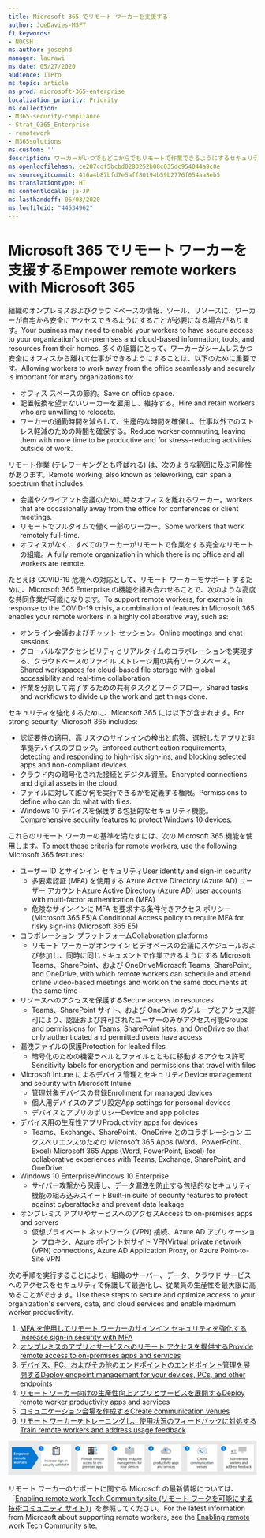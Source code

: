 ```yaml
---
title: Microsoft 365 でリモート ワーカーを支援する
author: JoeDavies-MSFT
f1.keywords:
- NOCSH
ms.author: josephd
manager: laurawi
ms.date: 05/27/2020
audience: ITPro
ms.topic: article
ms.prod: microsoft-365-enterprise
localization_priority: Priority
ms.collection:
- M365-security-compliance
- Strat_O365_Enterprise
- remotework
- M365solutions
ms.custom: ''
description: ワーカーがいつでもどこからでもリモートで作業できるようにするセキュリティとサービスのインフラストラクチャを構成します。
ms.openlocfilehash: ce287cdf5bcbd0283252b08c035dc954044a9c0e
ms.sourcegitcommit: 416a4b87bfd7e5aff80194b59b2776f054aa8eb5
ms.translationtype: HT
ms.contentlocale: ja-JP
ms.lasthandoff: 06/03/2020
ms.locfileid: "44534962"
---
```

# <a name="empower-remote-workers-with-microsoft-365"></a><span data-ttu-id="a4d66-103">Microsoft 365 でリモート ワーカーを支援する</span><span class="sxs-lookup"><span data-stu-id="a4d66-103">Empower remote workers with Microsoft 365</span></span>

<span data-ttu-id="a4d66-104">組織のオンプレミスおよびクラウドベースの情報、ツール、リソースに、ワーカーが自宅から安全にアクセスできるようにすることが必要になる場合があります。</span><span class="sxs-lookup"><span data-stu-id="a4d66-104">Your business may need to enable your workers to have secure access to your organization's on-premises and cloud-based information, tools, and resources from their homes.</span></span> <span data-ttu-id="a4d66-105">多くの組織にとって、ワーカーがシームレスかつ安全にオフィスから離れて仕事ができるようにすることは、以下のために重要です。</span><span class="sxs-lookup"><span data-stu-id="a4d66-105">Allowing workers to work away from the office seamlessly and securely is important for many organizations to:</span></span>

- <span data-ttu-id="a4d66-106">オフィス スペースの節約。</span><span class="sxs-lookup"><span data-stu-id="a4d66-106">Save on office space.</span></span>
- <span data-ttu-id="a4d66-107">配置転換を望まないワーカーを雇用し、維持する。</span><span class="sxs-lookup"><span data-stu-id="a4d66-107">Hire and retain workers who are unwilling to relocate.</span></span>
- <span data-ttu-id="a4d66-108">ワーカーの通勤時間を減らして、生産的な時間を確保し、仕事以外でのストレス軽減のための時間を確保する。</span><span class="sxs-lookup"><span data-stu-id="a4d66-108">Reduce worker commuting, leaving them with more time to be productive and for stress-reducing activities outside of work.</span></span>

<span data-ttu-id="a4d66-109">リモート作業 (テレワーキングとも呼ばれる) は、次のような範囲に及ぶ可能性があります。</span><span class="sxs-lookup"><span data-stu-id="a4d66-109">Remote working, also known as teleworking, can span a spectrum that includes:</span></span>

- <span data-ttu-id="a4d66-110">会議やクライアント会議のために時々オフィスを離れるワーカー。</span><span class="sxs-lookup"><span data-stu-id="a4d66-110">workers that are occasionally away from the office for conferences or client meetings.</span></span>
- <span data-ttu-id="a4d66-111">リモートでフルタイムで働く一部のワーカー。</span><span class="sxs-lookup"><span data-stu-id="a4d66-111">Some workers that work remotely full-time.</span></span>
- <span data-ttu-id="a4d66-112">オフィスがなく、すべてのワーカーがリモートで作業をする完全なリモートの組織。</span><span class="sxs-lookup"><span data-stu-id="a4d66-112">A fully remote organization in which there is no office and all workers are remote.</span></span>

<span data-ttu-id="a4d66-113">たとえば COVID-19 危機への対応として、リモート ワーカーをサポートするために、Microsoft 365 Enterprise の機能を組み合わせることで、次のような高度な共同作業が可能になります。</span><span class="sxs-lookup"><span data-stu-id="a4d66-113">To support remote workers, for example in response to the COVID-19 crisis, a combination of features in Microsoft 365 enables your remote workers in a highly collaborative way, such as:</span></span>

- <span data-ttu-id="a4d66-114">オンライン会議およびチャット セッション。</span><span class="sxs-lookup"><span data-stu-id="a4d66-114">Online meetings and chat sessions.</span></span>
- <span data-ttu-id="a4d66-115">グローバルなアクセシビリティとリアルタイムのコラボレーションを実現する、クラウドベースのファイル ストレージ用の共有ワークスペース。</span><span class="sxs-lookup"><span data-stu-id="a4d66-115">Shared workspaces for cloud-based file storage with global accessibility and real-time collaboration.</span></span>
- <span data-ttu-id="a4d66-116">作業を分割して完了するための共有タスクとワークフロー。</span><span class="sxs-lookup"><span data-stu-id="a4d66-116">Shared tasks and workflows to divide up the work and get things done.</span></span>

<span data-ttu-id="a4d66-117">セキュリティを強化するために、Microsoft 365 には以下が含まれます。</span><span class="sxs-lookup"><span data-stu-id="a4d66-117">For strong security, Microsoft 365 includes:</span></span>

- <span data-ttu-id="a4d66-118">認証要件の適用、高リスクのサインインの検出と応答、選択したアプリと非準拠デバイスのブロック。</span><span class="sxs-lookup"><span data-stu-id="a4d66-118">Enforced authentication requirements, detecting and responding to high-risk sign-ins, and blocking selected apps and non-compliant devices.</span></span>
- <span data-ttu-id="a4d66-119">クラウド内の暗号化された接続とデジタル資産。</span><span class="sxs-lookup"><span data-stu-id="a4d66-119">Encrypted connections and digital assets in the cloud.</span></span>
- <span data-ttu-id="a4d66-120">ファイルに対して誰が何を実行できるかを定義する権限。</span><span class="sxs-lookup"><span data-stu-id="a4d66-120">Permissions to define who can do what with files.</span></span>
- <span data-ttu-id="a4d66-121">Windows 10 デバイスを保護する包括的なセキュリティ機能。</span><span class="sxs-lookup"><span data-stu-id="a4d66-121">Comprehensive security features to protect Windows 10 devices.</span></span>

<span data-ttu-id="a4d66-122">これらのリモート ワーカーの基準を満たすには、次の Microsoft 365 機能を使用します。</span><span class="sxs-lookup"><span data-stu-id="a4d66-122">To meet these criteria for remote workers, use the following Microsoft 365 features:</span></span>

- <span data-ttu-id="a4d66-123">ユーザー ID とサインイン セキュリティ</span><span class="sxs-lookup"><span data-stu-id="a4d66-123">User identity and sign-in security</span></span>
  - <span data-ttu-id="a4d66-124">多要素認証 (MFA) を使用する Azure Active Directory (Azure AD) ユーザー アカウント</span><span class="sxs-lookup"><span data-stu-id="a4d66-124">Azure Active Directory (Azure AD) user accounts with multi-factor authentication (MFA)</span></span>
  - <span data-ttu-id="a4d66-125">危険なサインインに MFA を要求する条件付きアクセス ポリシー (Microsoft 365 E5)</span><span class="sxs-lookup"><span data-stu-id="a4d66-125">A Conditional Access policy to require MFA for risky sign-ins (Microsoft 365 E5)</span></span>
- <span data-ttu-id="a4d66-126">コラボレーション プラットフォーム</span><span class="sxs-lookup"><span data-stu-id="a4d66-126">Collaboration platforms</span></span>
  - <span data-ttu-id="a4d66-127">リモート ワーカーがオンライン ビデオベースの会議にスケジュールおよび参加し、同時に同じドキュメントで作業できるようにする Microsoft Teams、SharePoint、および OneDrive</span><span class="sxs-lookup"><span data-stu-id="a4d66-127">Microsoft Teams, SharePoint, and OneDrive, with which remote workers can schedule and attend online video-based meetings and work on the same documents at the same time</span></span>
- <span data-ttu-id="a4d66-128">リソースへのアクセスを保護する</span><span class="sxs-lookup"><span data-stu-id="a4d66-128">Secure access to resources</span></span>
  - <span data-ttu-id="a4d66-129">Teams、SharePoint サイト、および OneDrive のグループとアクセス許可により、認証および許可されたユーザーのみがアクセス可能</span><span class="sxs-lookup"><span data-stu-id="a4d66-129">Groups and permissions for Teams, SharePoint sites, and OneDrive so that only authenticated and permitted users have access</span></span>
- <span data-ttu-id="a4d66-130">漏洩ファイルの保護</span><span class="sxs-lookup"><span data-stu-id="a4d66-130">Protection for leaked files</span></span>
  - <span data-ttu-id="a4d66-131">暗号化のための機密ラベルとファイルとともに移動するアクセス許可</span><span class="sxs-lookup"><span data-stu-id="a4d66-131">Sensitivity labels for encryption and permissions that travel with files</span></span>
- <span data-ttu-id="a4d66-132">Microsoft Intune によるデバイス管理とセキュリティ</span><span class="sxs-lookup"><span data-stu-id="a4d66-132">Device management and security with Microsoft Intune</span></span>
  - <span data-ttu-id="a4d66-133">管理対象デバイスの登録</span><span class="sxs-lookup"><span data-stu-id="a4d66-133">Enrollment for managed devices</span></span>
  - <span data-ttu-id="a4d66-134">個人用デバイスのアプリ設定</span><span class="sxs-lookup"><span data-stu-id="a4d66-134">App settings for personal devices</span></span>
  - <span data-ttu-id="a4d66-135">デバイスとアプリのポリシー</span><span class="sxs-lookup"><span data-stu-id="a4d66-135">Device and app policies</span></span>
- <span data-ttu-id="a4d66-136">デバイス用の生産性アプリ</span><span class="sxs-lookup"><span data-stu-id="a4d66-136">Productivity apps for devices</span></span>
  - <span data-ttu-id="a4d66-137">Teams、Exchange、SharePoint、OneDrive とのコラボレーション エクスペリエンスのための Microsoft 365 Apps (Word、PowerPoint、Excel) </span><span class="sxs-lookup"><span data-stu-id="a4d66-137">Microsoft 365 Apps (Word, PowerPoint, Excel) for collaborative experiences with Teams, Exchange, SharePoint, and OneDrive</span></span> 
- <span data-ttu-id="a4d66-138">Windows 10 Enterprise</span><span class="sxs-lookup"><span data-stu-id="a4d66-138">Windows 10 Enterprise</span></span>
  - <span data-ttu-id="a4d66-139">サイバー攻撃から保護し、データ漏洩を防止する包括的なセキュリティ機能の組み込みスイート</span><span class="sxs-lookup"><span data-stu-id="a4d66-139">Built-in suite of security features to protect against cyberattacks and prevent data leakage</span></span>
- <span data-ttu-id="a4d66-140">オンプレミス アプリやサービスへのアクセス</span><span class="sxs-lookup"><span data-stu-id="a4d66-140">Access to on-premises apps and servers</span></span>
  - <span data-ttu-id="a4d66-141">仮想プライベート ネットワーク (VPN) 接続、Azure AD アプリケーション プロキシ、Azure ポイント対サイト VPN</span><span class="sxs-lookup"><span data-stu-id="a4d66-141">Virtual private network (VPN) connections, Azure AD Application Proxy, or Azure Point-to-Site VPN</span></span>

<span data-ttu-id="a4d66-142">次の手順を実行することにより、組織のサーバー、データ、クラウド サービスへのアクセスをセキュリティで保護して最適化し、従業員の生産性を最大限に高めることができます。</span><span class="sxs-lookup"><span data-stu-id="a4d66-142">Use these steps to secure and optimize access to your organization's servers, data, and cloud services and enable maximum worker productivity.</span></span>

1. [<span data-ttu-id="a4d66-143">MFA を使用してリモート ワーカーのサインイン セキュリティを強化する</span><span class="sxs-lookup"><span data-stu-id="a4d66-143">Increase sign-in security with MFA</span></span>](empower-people-to-work-remotely-secure-sign-in.md)
2. [<span data-ttu-id="a4d66-144">オンプレミスのアプリとサービスへのリモート アクセスを提供する</span><span class="sxs-lookup"><span data-stu-id="a4d66-144">Provide remote access to on-premises apps and services</span></span>](empower-people-to-work-remotely-remote-access.md)
3. [<span data-ttu-id="a4d66-145">デバイス、PC、およびその他のエンドポイントのエンドポイント管理を展開する</span><span class="sxs-lookup"><span data-stu-id="a4d66-145">Deploy endpoint management for your devices, PCs, and other endpoints</span></span>](empower-people-to-work-remotely-manage-endpoints.md)
4. [<span data-ttu-id="a4d66-146">リモート ワーカー向けの生産性向上アプリとサービスを展開する</span><span class="sxs-lookup"><span data-stu-id="a4d66-146">Deploy remote worker productivity apps and services</span></span>](empower-people-to-work-remotely-teams-productivity-apps.md)
5. [<span data-ttu-id="a4d66-147">コミュニケーション会場を作成する</span><span class="sxs-lookup"><span data-stu-id="a4d66-147">Create communication venues</span></span>](empower-people-to-work-remotely-communication-venues.md)
6. [<span data-ttu-id="a4d66-148">リモート ワーカーをトレーニングし、使用状況のフィードバックに対処する</span><span class="sxs-lookup"><span data-stu-id="a4d66-148">Train remote workers and address usage feedback</span></span>](empower-people-to-work-remotely-train-monitor-usage.md)

![Microsoft 365 でリモート ワーカーを支援するための手順](../media/empower-people-to-work-remotely/remote-workers-step-grid.png)

<span data-ttu-id="a4d66-150">リモート ワーカーのサポートに関する Microsoft の最新情報については、「[Enabling remote work Tech Community site (リモート ワークを可能にする技術コミュニティ サイト)](https://resources.techcommunity.microsoft.com/enabling-remote-work/)」を参照してください。</span><span class="sxs-lookup"><span data-stu-id="a4d66-150">For the latest information from Microsoft about supporting remote workers, see the [Enabling remote work Tech Community site](https://resources.techcommunity.microsoft.com/enabling-remote-work/).</span></span>
